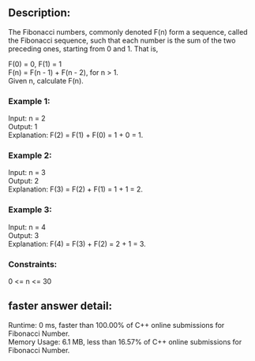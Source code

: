 ## Description:
The Fibonacci numbers, commonly denoted F(n) form a sequence, called the Fibonacci sequence, such that each number is the sum of the two preceding ones, starting from 0 and 1. That is,
  
F(0) = 0, F(1) = 1  
F(n) = F(n - 1) + F(n - 2), for n > 1.  
Given n, calculate F(n).    
  
 

### Example 1:  

Input: n = 2  
Output: 1  
Explanation: F(2) = F(1) + F(0) = 1 + 0 = 1.    
### Example 2:  

Input: n = 3  
Output: 2  
Explanation: F(3) = F(2) + F(1) = 1 + 1 = 2.    
### Example 3:  

Input: n = 4  
Output: 3  
Explanation: F(4) = F(3) + F(2) = 2 + 1 = 3.    
 

### Constraints:  

0 <= n <= 30


## faster answer detail:  
Runtime: 0 ms, faster than 100.00% of C++ online submissions for Fibonacci Number.  
Memory Usage: 6.1 MB, less than 16.57% of C++ online submissions for Fibonacci Number.  
